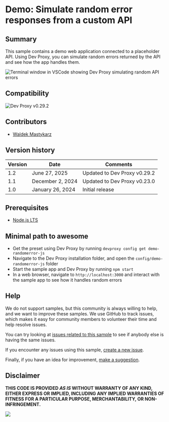 # Demo: Simulate random error responses from a custom API

## Summary

This sample contains a demo web application connected to a placeholder API. Using Dev Proxy, you can simulate random errors returned by the API and see how the app handles them.

![Terminal window in VSCode showing Dev Proxy simulating random API errors](assets/devproxy-random-errors.png)

## Compatibility

![Dev Proxy v0.29.2](https://aka.ms/devproxy/badge/v0.29.2)

## Contributors

- [Waldek Mastykarz](https://github.com/waldekmastykarz)

## Version history

Version|Date|Comments
-------|----|--------
1.2|June 27, 2025|Updated to Dev Proxy v0.29.2
1.1|December 2, 2024|Updated to Dev Proxy v0.23.0
1.0|January 26, 2024|Initial release

## Prerequisites

- [Node.js LTS](https://nodejs.org)

## Minimal path to awesome

- Get the preset using Dev Proxy by running `devproxy config get demo-randomerror-js`
- Navigate to the Dev Proxy installation folder, and open the `config/demo-randomerror-js` folder
- Start the sample app and Dev Proxy by running `npm start`
- In a web browser, navigate to `http://localhost:3000` and interact with the sample app to see how it handles random errors

## Help

We do not support samples, but this community is always willing to help, and we want to improve these samples. We use GitHub to track issues, which makes it easy for  community members to volunteer their time and help resolve issues.

You can try looking at [issues related to this sample](https://github.com/pnp/proxy-samples/issues?q=label%3A%22sample%3A%20demo-randomerror-js%22) to see if anybody else is having the same issues.

If you encounter any issues using this sample, [create a new issue](https://github.com/pnp/proxy-samples/issues/new).

Finally, if you have an idea for improvement, [make a suggestion](https://github.com/pnp/proxy-samples/issues/new).

## Disclaimer

**THIS CODE IS PROVIDED *AS IS* WITHOUT WARRANTY OF ANY KIND, EITHER EXPRESS OR IMPLIED, INCLUDING ANY IMPLIED WARRANTIES OF FITNESS FOR A PARTICULAR PURPOSE, MERCHANTABILITY, OR NON-INFRINGEMENT.**

![](https://m365-visitor-stats.azurewebsites.net/SamplesGallery/pnp-devproxy-demo-randomerror-js)
